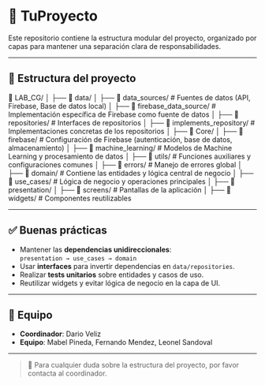# 📁 TuProyecto

Este repositorio contiene la estructura modular del proyecto, organizado por capas para mantener una separación clara de responsabilidades.

---

## 📂 Estructura del proyecto

📁 LAB_CG/
│
├── 📁 data/
│ ├── 📁 data_sources/ # Fuentes de datos (API, Firebase, Base de datos local)
│ ├── 📁 firebase_data_source/ # Implementación específica de Firebase como fuente de datos
│ ├── 📁 repositories/ # Interfaces de repositorios
│ ├── 📁 implements_repository/ # Implementaciones concretas de los repositorios
│
├── 📁 Core/
│ ├── 📁 firebase/ # Configuración de Firebase (autenticación, base de datos, almacenamiento)
│ ├── 📁 machine_learning/ # Modelos de Machine Learning y procesamiento de datos
│ ├── 📁 utils/ # Funciones auxiliares y configuraciones comunes
│ ├── 📁 errors/ # Manejo de errores global
│
├── 📁 domain/ # Contiene las entidades y lógica central de negocio
│
├── 📁 use_cases/ # Lógica de negocio y operaciones principales
│
├── 📁 presentation/
│ ├── 📁 screens/ # Pantallas de la aplicación
│ ├── 📁 widgets/ # Componentes reutilizables

---

## ✅ Buenas prácticas

- Mantener las **dependencias unidireccionales**:  
  `presentation → use_cases → domain`
- Usar **interfaces** para invertir dependencias en `data/repositories`.
- Realizar **tests unitarios** sobre entidades y casos de uso.
- Reutilizar widgets y evitar lógica de negocio en la capa de UI.

---

## 👥 Equipo

- **Coordinador**: Dario Veliz
- **Equipo**: Mabel Pineda, Fernando Mendez, Leonel Sandoval

---

> 💬 Para cualquier duda sobre la estructura del proyecto, por favor contacta al coordinador.
